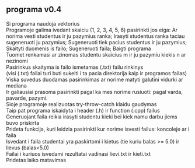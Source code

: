 ## programa v0.4

Si programa naudoja vektorius\
Programoje galima ivedant skaiciu (1, 2, 3, 4, 5, 6) pasirinkti jos eiga: Ar norima vesti studentus ir ju pazymius ranka; Irasyti studentus ranka taciau sugeneruoti ju pazymius; Sugeneruoti tiek pacius studentus ir ju pazymius; Skaityti duomenis is failo; Sugeneruoti faila; Baigti programa\
Tuomet renkamasi ar zinomas studentu skaicius m ir ju pazymiu kiekis n ar nezinomi\
Pasirinkus skaityma is failo ismetamas (.txt) failu rinkinys\
(visi (.txt) failai turi buti sukelti i ta pacia direktorija kaip ir programos failas)\
Viska suvedus duodamas pasirinkimas ar norime matyti galutini vidurki ar mediana\
Ir galiausiai prasoma pasirinkti pagal ka mes norime rusiuoti: pagal varda, pavarde, pazymi.\
Sioje programoje realizuotas try-throw-catch klaidu gaudymas\
Taip pat programa iskaidyta i header (.h) ir function (.cpp) failus\
Generuojant faila reikia irasyti studentu kieki bei kiek namu darbu jiems buvo priskirta\
Prideta funkcija, kuri leidzia pasirinkti kur norime isvesti failus: koncoleje ar i faila\
Isvedant i faila studentai yra paskirtomi i kietus (tie kuriu balas >= 5.0) ir lievus (balas<5.0)\
Failai i kuriuos isvedami rezultatai vadinasi lievi.txt ir kieti.txt\
Pridetas laiko matavimas

